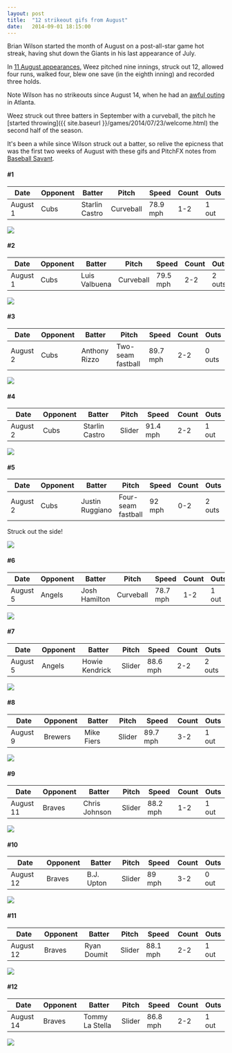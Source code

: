 ```yaml
---
layout: post
title:  "12 strikeout gifs from August"
date:   2014-09-01 18:15:00
---
```


Brian Wilson started the month of August on a post-all-star game hot streak, having shut down the Giants in his last appearance of July.

In [11 August appearances](http://www.baseball-reference.com/players/gl.cgi?id=wilsobr01&t=p&year=2014&share=1.24#374-384-sum:pitching_gamelogs), Weez pitched  nine innings, struck out 12, allowed four runs, walked four, blew one save (in the eighth inning) and recorded three holds.

Note Wilson has no strikeouts since August 14, when he had an [awful outing](http://mlb.mlb.com/mlb/gameday/index.jsp?gid=2014_08_14_lanmlb_atlmlb_1&mode=wrap&c_id=la#gid=2014_08_14_lanmlb_atlmlb_1&mode=recap&c_id=la) in Atlanta.

Weez struck out three batters in September with a curveball, the pitch he [started throwing]({{ site.baseurl }}/games/2014/07/23/welcome.html) the second half of the season.

It's been a while since Wilson struck out a batter, so relive the epicness that was the first two weeks of August with these gifs and PitchFX notes from [Baseball Savant](http://baseballsavant.com/pitchfx_search.php?hfPT=&hfZ=&hfGT=R%7C&hfPR=&hfAB=28%7C29%7C&ddlStadium=&hfBB=&hfHL=&pid%5B%5D=451216&hfCount=&ddlYear=2014&ddlPlayer=pitcher&ddlMin=0&ddlPitcherHand=&ddlBatterHand=&ddlVGT=&ddlVLT=&ddlDistGT=&ddlDistLT=&txtAngleGT=&txtAngleLT=&txtGameDateGT=2014-08-01&txtGameDateLT=2014-08-31&ddlTeam=&ddlPosition=&hfRO=&ddlHomeRoad=&hfIN=&hfOT=&ddlGroupBy=name&ddlSort=desc&ddlMinABs=0&ddlSBSuccess=&txtPx1=&txtPx2=&txtPz1=&txtPz2=&ddlRPXGT_ft=&ddlRPXGT_in=&ddlRPXLT_ft=&ddlRPXLT_in=&ddlRPYGT_ft=&ddlRPYGT_in=&ddlRPYLT_ft=&ddlRPYLT_in=&txtBAGT=&txtBALT=&txtBLGT=&txtBLLT=&txtSRGT=&txtSRLT=&txtSDGT=&txtSDLT=#results).

<h4>#1</h4>
<table>
	<thead>
		<th>Date</th>
		<th>Opponent</th>
		<th>Batter</th>
		<th>Pitch</th>
		<th>Speed</th>
		<th>Count</th>
		<th>Outs</th>
	</thead>
	<tbody>
		<td>August 1</td>
		<td>Cubs</td>
		<td>Starlin Castro</td>
		<td>Curveball</td>
		<td>78.9 mph</td>
		<td>1-2</td>
		<td>1 out</td>
	</tbody>
</table>

<img src="{{ site.baseurl }}/post-assets/2014-09-01-aug-strikeouts/1.gif"/>

<h4>#2</h4>
<table>
	<thead>
		<th>Date</th>
		<th>Opponent</th>
		<th>Batter</th>
		<th>Pitch</th>
		<th>Speed</th>
		<th>Count</th>
		<th>Outs</th>
	</thead>
	<tbody>
		<td>August 1</td>
		<td>Cubs</td>
		<td>Luis Valbuena</td>
		<td>Curveball</td>
		<td>79.5 mph</td>
		<td>2-2</td>
		<td>2 outs</td>
	</tbody>
</table>

<img src="{{ site.baseurl }}/post-assets/2014-09-01-aug-strikeouts/2.gif"/>

<h4>#3</h4>
<table>
	<thead>
		<th>Date</th>
		<th>Opponent</th>
		<th>Batter</th>
		<th>Pitch</th>
		<th>Speed</th>
		<th>Count</th>
		<th>Outs</th>
	</thead>
	<tbody>
		<td>August 2</td>
		<td>Cubs</td>
		<td>Anthony Rizzo</td>
		<td>Two-seam fastball</td>
		<td>89.7 mph</td>
		<td>2-2</td>
		<td>0 outs</td>
	</tbody>
</table>

<img src="{{ site.baseurl }}/post-assets/2014-09-01-aug-strikeouts/3.gif"/>

<h4>#4</h4>
<table>
	<thead>
		<th>Date</th>
		<th>Opponent</th>
		<th>Batter</th>
		<th>Pitch</th>
		<th>Speed</th>
		<th>Count</th>
		<th>Outs</th>
	</thead>
	<tbody>
		<td>August 2</td>
		<td>Cubs</td>
		<td>Starlin Castro</td>
		<td>Slider</td>
		<td>91.4 mph</td>
		<td>2-2</td>
		<td>1 out</td>
	</tbody>
</table>

<img src="{{ site.baseurl }}/post-assets/2014-09-01-aug-strikeouts/4.gif"/>

<h4>#5</h4>
<table>
	<thead>
		<th>Date</th>
		<th>Opponent</th>
		<th>Batter</th>
		<th>Pitch</th>
		<th>Speed</th>
		<th>Count</th>
		<th>Outs</th>
	</thead>
	<tbody>
		<td>August 2</td>
		<td>Cubs</td>
		<td>Justin Ruggiano</td>
		<td>Four-seam fastball</td>
		<td>92 mph</td>
		<td>0-2</td>
		<td>2 outs</td>
	</tbody>
</table>

Struck out the side!

<img src="{{ site.baseurl }}/post-assets/2014-09-01-aug-strikeouts/5.gif"/>

<h4>#6</h4>
<table>
	<thead>
		<th>Date</th>
		<th>Opponent</th>
		<th>Batter</th>
		<th>Pitch</th>
		<th>Speed</th>
		<th>Count</th>
		<th>Outs</th>
	</thead>
	<tbody>
		<td>August 5</td>
		<td>Angels</td>
		<td>Josh Hamilton</td>
		<td>Curveball</td>
		<td>78.7 mph</td>
		<td>1-2</td>
		<td>1 out</td>
	</tbody>
</table>

<img src="{{ site.baseurl }}/post-assets/2014-09-01-aug-strikeouts/6.gif"/>

<h4>#7</h4>
<table>
	<thead>
		<th>Date</th>
		<th>Opponent</th>
		<th>Batter</th>
		<th>Pitch</th>
		<th>Speed</th>
		<th>Count</th>
		<th>Outs</th>
	</thead>
	<tbody>
		<td>August 5</td>
		<td>Angels</td>
		<td>Howie Kendrick</td>
		<td>Slider</td>
		<td>88.6 mph</td>
		<td>2-2</td>
		<td>2 outs</td>
	</tbody>
</table>

<img src="{{ site.baseurl }}/post-assets/2014-09-01-aug-strikeouts/7.gif"/>

<h4>#8</h4>
<table>
	<thead>
		<th>Date</th>
		<th>Opponent</th>
		<th>Batter</th>
		<th>Pitch</th>
		<th>Speed</th>
		<th>Count</th>
		<th>Outs</th>
	</thead>
	<tbody>
		<td>August 9</td>
		<td>Brewers</td>
		<td>Mike Fiers</td>
		<td>Slider</td>
		<td>89.7 mph</td>
		<td>3-2</td>
		<td>1 out</td>
	</tbody>
</table>

<img src="{{ site.baseurl }}/post-assets/2014-09-01-aug-strikeouts/8.gif"/>

<h4>#9</h4>
<table>
	<thead>
		<th>Date</th>
		<th>Opponent</th>
		<th>Batter</th>
		<th>Pitch</th>
		<th>Speed</th>
		<th>Count</th>
		<th>Outs</th>
	</thead>
	<tbody>
		<td>August 11</td>
		<td>Braves</td>
		<td>Chris Johnson</td>
		<td>Slider</td>
		<td>88.2 mph</td>
		<td>1-2</td>
		<td>1 out</td>
	</tbody>
</table>

<img src="{{ site.baseurl }}/post-assets/2014-09-01-aug-strikeouts/9.gif"/>

<h4>#10</h4>
<table>
	<thead>
		<th>Date</th>
		<th>Opponent</th>
		<th>Batter</th>
		<th>Pitch</th>
		<th>Speed</th>
		<th>Count</th>
		<th>Outs</th>
	</thead>
	<tbody>
		<td>August 12</td>
		<td>Braves</td>
		<td>B.J. Upton</td>
		<td>Slider</td>
		<td>89 mph</td>
		<td>3-2</td>
		<td>0 out</td>
	</tbody>
</table>

<img src="{{ site.baseurl }}/post-assets/2014-09-01-aug-strikeouts/10.gif"/>

<h4>#11</h4>
<table>
	<thead>
		<th>Date</th>
		<th>Opponent</th>
		<th>Batter</th>
		<th>Pitch</th>
		<th>Speed</th>
		<th>Count</th>
		<th>Outs</th>
	</thead>
	<tbody>
		<td>August 12</td>
		<td>Braves</td>
		<td>Ryan Doumit</td>
		<td>Slider</td>
		<td>88.1 mph</td>
		<td>2-2</td>
		<td>1 out</td>
	</tbody>
</table>

<img src="{{ site.baseurl }}/post-assets/2014-09-01-aug-strikeouts/11.gif"/>

<h4>#12</h4>
<table>
	<thead>
		<th>Date</th>
		<th>Opponent</th>
		<th>Batter</th>
		<th>Pitch</th>
		<th>Speed</th>
		<th>Count</th>
		<th>Outs</th>
	</thead>
	<tbody>
		<td>August 14</td>
		<td>Braves</td>
		<td>Tommy La Stella</td>
		<td>Slider</td>
		<td>86.8 mph</td>
		<td>2-2</td>
		<td>1 out</td>
	</tbody>
</table>

<img src="{{ site.baseurl }}/post-assets/2014-09-01-aug-strikeouts/12.gif"/>

